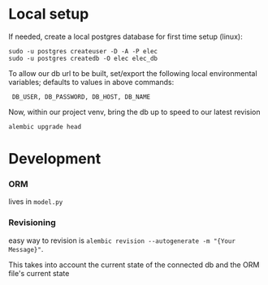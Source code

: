 # Local setup
If needed, create a local postgres database for first time setup (linux):
```
sudo -u postgres createuser -D -A -P elec
sudo -u postgres createdb -O elec elec_db
```

To allow our db url to be built, set/export the following local environmental variables; defaults to values in above commands:
```
 DB_USER, DB_PASSWORD, DB_HOST, DB_NAME
```
 
Now, within our project venv, bring the db up to speed to our latest revision
```
alembic upgrade head
```


# Development
 
### ORM
lives in `model.py`

### Revisioning
easy way to revision is `alembic revision --autogenerate -m "{Your Message}"`.

This takes into account the current state of the connected db and the ORM file's current state
